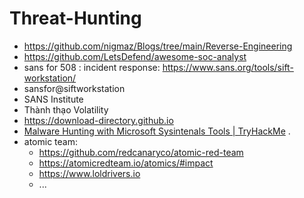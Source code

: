 # Threat-Hunting

- https://github.com/nigmaz/Blogs/tree/main/Reverse-Engineering
- https://github.com/LetsDefend/awesome-soc-analyst
- sans for 508 : incident response: https://www.sans.org/tools/sift-workstation/
- sansfor@siftworkstation
- SANS Institute
- Thành thạo Volatility
- https://download-directory.github.io
- [Malware Hunting with Microsoft Sysintenals Tools | TryHackMe](https://www.youtube.com/watch?v=owAOHsLyD3Y) .
- atomic team:
  * https://github.com/redcanaryco/atomic-red-team
  * https://atomicredteam.io/atomics/#impact
  * https://www.loldrivers.io
  * ...
